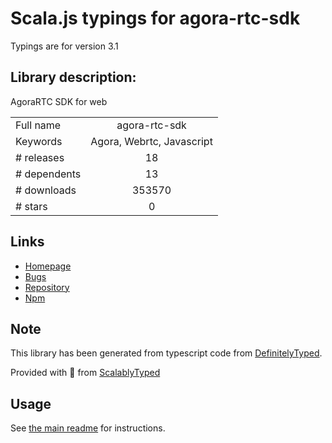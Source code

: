 
# Scala.js typings for agora-rtc-sdk

Typings are for version 3.1

## Library description:
AgoraRTC SDK for web

|                    |                 |
| ------------------ | :-------------: |
| Full name          | agora-rtc-sdk |
| Keywords           | Agora, Webrtc, Javascript |
| # releases         | 18 |
| # dependents       | 13 |
| # downloads        | 353570 |
| # stars            | 0 |

## Links
- [Homepage](https://github.com/AgoraIO/web-archive#readme)
- [Bugs](https://github.com/AgoraIO/web-archive/issues)
- [Repository](https://github.com/AgoraIO/web-archive)
- [Npm](https://www.npmjs.com/package/agora-rtc-sdk)
    


## Note
This library has been generated from typescript code from [DefinitelyTyped](https://definitelytyped.org).

Provided with :purple_heart: from [ScalablyTyped](https://github.com/oyvindberg/ScalablyTyped)

## Usage
See [the main readme](../../readme.md) for instructions.


